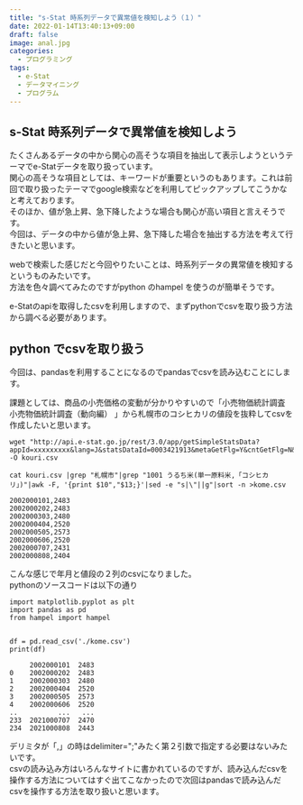 ```yaml
---
title: "s-Stat 時系列データで異常値を検知しよう（１）"
date: 2022-01-14T13:40:13+09:00
draft: false
image: anal.jpg
categories:
  - プログラミング
tags:
  - e-Stat 
  - データマイニング
  - プログラム
---
```

## s-Stat 時系列データで異常値を検知しよう  

たくさんあるデータの中から関心の高そうな項目を抽出して表示しようというテーマでe-Statデータを取り扱っています。  
関心の高そうな項目としては、キーワードが重要というのもあります。これは前回で取り扱ったテーマでgoogle検索などを利用してピックアップしてこうかなと考えております。  
そのほか、値が急上昇、急下降したような場合も関心が高い項目と言えそうです。  
今回は、データの中から値が急上昇、急下降した場合を抽出する方法を考えて行きたいと思います。  

webで検索した感じだと今回やりたいことは、時系列データの異常値を検知するというものみたいです。  
方法を色々調べてみたのですがpython のhampel を使うのが簡単そうです。  

e-Statのapiを取得したcsvを利用しますので、まずpythonでcsvを取り扱う方法から調べる必要があります。  

## python でcsvを取り扱う
今回は、pandasを利用することになるのでpandasでcsvを読み込むことにします。  

課題としては、商品の小売価格の変動が分かりやすいので「小売物価統計調査 小売物価統計調査（動向編） 」から札幌市のコシヒカリの値段を抜粋してcsvを作成したいと思います。  

```
wget "http://api.e-stat.go.jp/rest/3.0/app/getSimpleStatsData?appId=xxxxxxxxx&lang=J&statsDataId=0003421913&metaGetFlg=Y&cntGetFlg=N&explanationGetFlg=Y&annotationGetFlg=Y&sectionHeaderFlg=1&replaceSpChars=0" -O kouri.csv

cat kouri.csv |grep "札幌市"|grep "1001 うるち米(単一原料米,「コシヒカリ」)"|awk -F, '{print $10","$13;}'|sed -e "s|\"||g"|sort -n >kome.csv
```

```
2002000101,2483
2002000202,2483
2002000303,2480
2002000404,2520
2002000505,2573
2002000606,2520
2002000707,2431
2002000808,2404
```

こんな感じで年月と値段の２列のcsvになりました。  
pythonのソースコードは以下の通り  

```
import matplotlib.pyplot as plt
import pandas as pd
from hampel import hampel


df = pd.read_csv('./kome.csv')
print(df)

     2002000101  2483
0    2002000202  2483
1    2002000303  2480
2    2002000404  2520
3    2002000505  2573
4    2002000606  2520
..          ...   ...
233  2021000707  2470
234  2021000808  2443
```

デリミタが「,」の時はdelimiter=";"みたく第２引数で指定する必要はないみたいです。  
csvの読み込み方はいろんなサイトに書かれているのですが、読み込んだcsvを操作する方法についてはすぐ出てこなかったので次回はpandasで読み込んだcsvを操作する方法を取り扱いと思います。  

